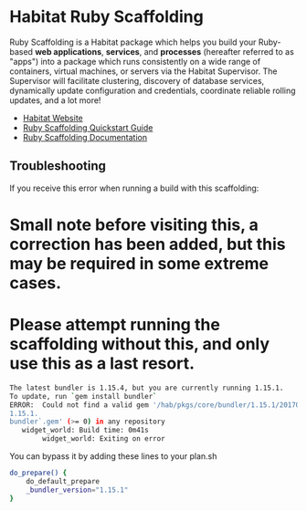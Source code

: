 # Habitat Ruby Scaffolding

Ruby Scaffolding is a Habitat package which helps you build your Ruby-based **web applications**, **services**, and **processes** (hereafter referred to as "apps") into a package which runs consistently on a wide range of containers, virtual machines, or servers via the Habitat Supervisor. The Supervisor will facilitate clustering, discovery of database services, dynamically update configuration and credentials, coordinate reliable rolling updates, and a lot more!

* [Habitat Website](https://www.habitat.sh/)
* [Ruby Scaffolding Quickstart Guide](doc/quickstart.md)
* [Ruby Scaffolding Documentation](doc/reference.md)

## Troubleshooting

If you receive this error when running a build with this scaffolding:

# Small note before visiting this, a correction has been added, but this may be required in some extreme cases.
# Please attempt running the scaffolding without this, and only use this as a last resort.
```bash
The latest bundler is 1.15.4, but you are currently running 1.15.1.
To update, run `gem install bundler`
ERROR:  Could not find a valid gem '/hab/pkgs/core/bundler/1.15.1/20170621175238/cache/bundler-1.15.1
1.15.1.
bundler`.gem' (>= 0) in any repository
   widget_world: Build time: 0m41s
		widget_world: Exiting on error
```

You can bypass it by adding these lines to your plan.sh

```bash
do_prepare() {
    do_default_prepare
    _bundler_version="1.15.1"
}
```
